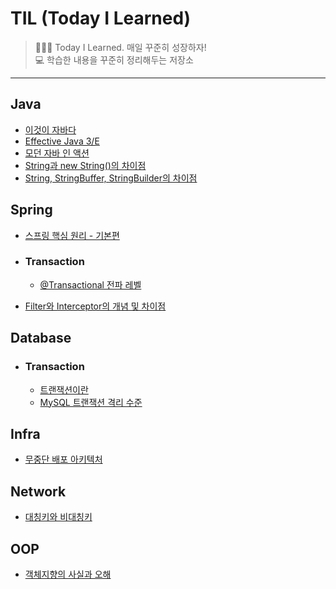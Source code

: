 # TIL (Today I Learned)
> 👨🏻‍💻 Today I Learned. 매일 꾸준히 성장하자!  
> 💻 학습한 내용을 꾸준히 정리해두는 저장소
---

## Java
- [이것이 자바다](./Java/이것이%20자바다)
- [Effective Java 3/E](Java/Effective%20Java/README.md)
- [모던 자바 인 액션](Java/모던%20자바%20인%20액션/README.md)
- [String과 new String()의 차이점](Java/String과%20new%20String()의%20차이점.md)
- [String, StringBuffer, StringBuilder의 차이점](Java/String,%20StringBuffer,%20StringBuilder의%20차이점.md)
    
## Spring
- [스프링 핵심 원리 - 기본편](./Spring/스프링%20핵심%20원리%20-%20기본편)
- ### Transaction

  - [@Transactional 전파 레벨](Spring/Transaction/@Transactional%20전파%20레벨.md)
- [Filter와 Interceptor의 개념 및 차이점](Spring/Filter와%20Interceptor의%20개념%20및%20차이점.md)

## Database
- ### Transaction

  - [트랜잭션이란](Database/Transaction/트랜잭션이란.md)
  - [MySQL 트랜잭션 격리 수준](Database/Transaction/MySQL%20트랜잭션%20격리%20수준.md)

## Infra
- [무중단 배포 아키텍처](Infra/무중단%20배포%20아키텍처.md)

## Network
- [대칭키와 비대칭키](Network/대칭키와%20비대칭키.md)

## OOP
- [객체지향의 사실과 오해](./OOP/객체지향의%20사실과%20오해)